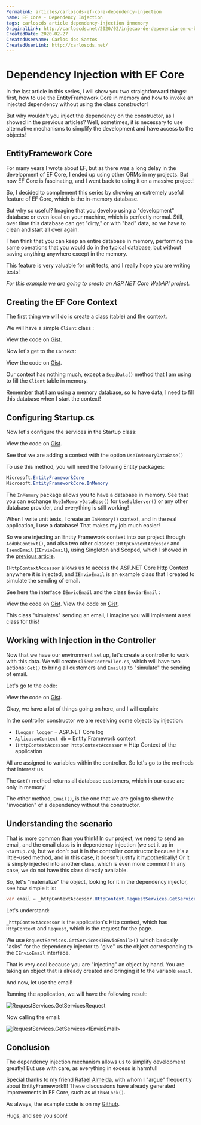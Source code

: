 ```yaml
---
Permalink: articles/carloscds-ef-core-dependency-injection
name: EF Core - Dependency Injection
tags: carloscds article dependency-injection inmemory
OriginalLink: http://carloscds.net/2020/02/injecao-de-depenencia-em-c-bonus/
CreatedDate: 2020-02-27
CreatedUserName: Carlos dos Santos
CreatedUserLink: http://carloscds.net/
---
```


# Dependency Injection with EF Core

In the last article in this series, I will show you two straightforward things: first, how to use the EntityFramework Core in memory and how to invoke an injected dependency without using the class constructor!

But why wouldn't you inject the dependency on the constructor, as I showed in the previous articles? Well, sometimes, it is necessary to use alternative mechanisms to simplify the development and have access to the objects!

## EntityFramework Core

For many years I wrote about EF, but as there was a long delay in the development of EF Core, I ended up using other ORMs in my projects. But now EF Core is fascinating, and I went back to using it on a massive project!

So, I decided to complement this series by showing an extremely useful feature of EF Core, which is the in-memory database.

But why so useful? Imagine that you develop using a "development" database or even local on your machine, which is perfectly normal. Still, over time this database can get "dirty," or with "bad" data, so we have to clean and start all over again.

Then think that you can keep an entire database in memory, performing the same operations that you would do in the typical database, but without saving anything anywhere except in the memory.

This feature is very valuable for unit tests, and I really hope you are writing tests!

_For this example we are going to create an ASP.NET Core WebAPI project._

## Creating the EF Core Context

The first thing we will do is create a class (table) and the context. 

We will have a simple `Client` class :

<script src="https://gist.github.com/carloscds/d224f094c8470ce181b87a291b967a5d.js"></script><noscript>View the code on <a href="https://gist.github.com/carloscds/d224f094c8470ce181b87a291b967a5d">Gist</a>.</noscript>

Now let's get to the `Context`:

<script src="https://gist.github.com/carloscds/47565a0bd42ead503848fdf2ad8e81d4.js"></script><noscript>View the code on <a href="https://gist.github.com/carloscds/47565a0bd42ead503848fdf2ad8e81d4">Gist</a>.</noscript>

Our context has nothing much, except a `SeedData()` method that I am using to fill the `Client` table in memory.

Remember that I am using a memory database, so to have data, I need to fill this database when I start the context!

## Configuring Startup.cs

Now let's configure the services in the Startup class:

<script src="https://gist.github.com/carloscds/583f0053d807d2597b2c81c3e352c8c5.js"></script><noscript>View the code on <a href="https://gist.github.com/carloscds/583f0053d807d2597b2c81c3e352c8c5">Gist</a>.</noscript>

See that we are adding a context with the option `UseInMemoryDataBase()`

To use this method, you will need the following Entity packages:

```csharp
Microsoft.EntityFrameworkCore
Microsoft.EntityFrameworkCore.InMemory
```

The `InMemory` package allows you to have a database in memory. See that you can exchange `UseInMemoryDataBase()` for `UseSqlServer()` or any other database provider, and everything is still working!

When I write unit tests, I create an `InMemory()` context, and in the real application, I use a database! That makes my job much easier!

So we are injecting an Entity Framework context into our project through `AddDbContext()`, and also two other classes: `IHttpContextAccessor` and `IsendEmail` (`IEnvioEmail`), using Singleton and Scoped, which I showed in the <a href="http://carloscds.net/2020/02/injecao-de-dependencia-em-c-parte-2/" target="_blank">previous article<a/>.

`IHttpContextAccessor` allows us to access the ASP.NET Core Http Context anywhere it is injected, and `IEnvioEmail` is an example class that I created to simulate the sending of email.

See here the interface `IEnvioEmail` and the class `EnviarEmail` :

<script src="https://gist.github.com/carloscds/d5d758d937cf41c021a9abc81aa53ae2.js"></script><noscript>View the code on <a href="https://gist.github.com/carloscds/d5d758d937cf41c021a9abc81aa53ae2">Gist</a>.</noscript>

<script src="https://gist.github.com/carloscds/046ded779d61c59c972898af046a7fc7.js"></script><noscript>View the code on <a href="https://gist.github.com/carloscds/046ded779d61c59c972898af046a7fc7">Gist</a>.</noscript>

This class "simulates" sending an email, I imagine you will implement a real class for this!

## Working with Injection in the Controller

Now that we have our environment set up, let's create a controller to work with this data. We will create `ClientController.cs`, which will have two actions: `Get()` to bring all customers and `Email()` to "simulate" the sending of email.

Let's go to the code:

<script src="https://gist.github.com/carloscds/fe20c63aee0a89ba256a598fdacfbb6c.js"></script><noscript>View the code on <a href="https://gist.github.com/carloscds/fe20c63aee0a89ba256a598fdacfbb6c">Gist</a>.</noscript>

Okay, we have a lot of things going on here, and I will explain:

In the controller constructor we are receiving some objects by injection:

- `ILogger logger` = ASP.NET Core log
- `AplicacaoContext db` = Entity Framework context
- `IHttpContextAccessor httpContextAccessor` = Http Context of the application

All are assigned to variables within the controller. So let's go to the methods that interest us.

The `Get()` method returns all database customers, which in our case are only in memory!

The other method, `Email()`, is the one that we are going to show the "invocation" of a dependency without the constructor.

## Understanding the scenario

That is more common than you think! In our project, we need to send an email, and the email class is in dependency injection (we set it up in `Startup.cs`), but we don't put it in the controller constructor because it's a little-used method, and in this case, it doesn't justify it hypothetically! Or it is simply injected into another class, which is even more common! In any case, we do not have this class directly available.

So, let's "materialize" the object, looking for it in the dependency injector, see how simple it is:

```csharp
var email = _httpContextAccessor.HttpContext.RequestServices.GetService<IEnvioEmail> ();
```

Let's understand:

`_httpContextAccessor` is the application's Http context, which has `HttpContext` and `Request`, which is the request for the page.

We use `RequestServices.GetServices<IEnvioEmail>()` which basically "asks" for the dependency injector to "give" us the object corresponding to the `IEnvioEmail` interface.

That is very cool because you are "injecting" an object by hand. You are taking an object that is already created and bringing it to the variable `email`.

And now, let use the email!

Running the application, we will have the following result:

<img src="http://carloscds.net/wp-content/uploads/2020/02/image-6.png" alt="RequestServices.GetServicesRequest">

Now calling the email:

<img src="http://carloscds.net/wp-content/uploads/2020/02/image-7.png" alt="RequestServices.GetServices<IEnvioEmail>">

## Conclusion

The dependency injection mechanism allows us to simplify development greatly! But use with care, as everything in excess is harmful!

Special thanks to my friend <a href="http://ralms.net/" target="_blank">Rafael Almeida</a>, with whom I "argue" frequently about EntityFramework!!! These discussions have already generated improvements in EF Core, such as `WithNoLock()`.

As always, the example code is on my <a href="https://github.com/carloscds/CSharpSamples/tree/master/InjecaoDependenciaDiretaEF" target="_blank">Github<a/>.

Hugs, and see you soon!